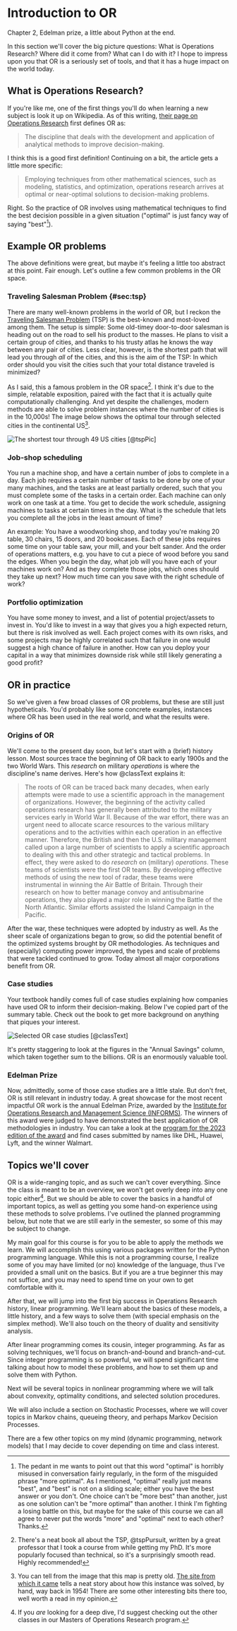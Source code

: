 # Introduction to OR

<div class='lectureVideoEmbed' video-id='36726575b4244fecb73986d444ffae771d' video-date='2023-08-23'>Chapter 2, Edelman prize, a little about Python at the end.</div>

In this section we'll cover the big picture questions: What is Operations Research? Where did it come from? What can I do with it? I hope to impress upon you that OR is a seriously set of tools, and that it has a huge impact on the world today.

## What is Operations Research?

If you're like me, one of the first things you'll do when learning a new subject is look it up on Wikipedia. As of this writing, [their page on Operations Research](https://en.wikipedia.org/wiki/Operations_research) first defines OR as:

> The discipline that deals with the development and application of analytical methods to improve decision-making.

I think this is a good first definition! Continuing on a bit, the article gets a little more specific:

> Employing techniques from other mathematical sciences, such as modeling, statistics, and optimization, operations research arrives at optimal or near-optimal solutions to decision-making problems.

Right. So the practice of OR involves using mathematical techniques to find the best decision possible in a given situation ("optimal" is just fancy way of saying "best"[^moreOptimal]).

[^moreOptimal]: The pedant in me wants to point out that this word "optimal" is horribly misused in conversation fairly regularly, in the form of the misguided phrase "more optimal". As I mentioned, "optimal" really just means "best", and "best" is not on a sliding scale; either you have the best answer or you don't. One choice can't be "more best" than another, just as one solution can't be "more optimal" than another. I think I'm fighting a losing battle on this, but maybe for the sake of this course we can all agree to never put the words "more" and "optimal" next to each other? Thanks.

## Example OR problems

The above definitions were great, but maybe it's feeling a little too abstract at this point. Fair enough. Let's outline a few common problems in the OR space.

### Traveling Salesman Problem {#sec:tsp}

There are many well-known problems in the world of OR, but I reckon the [Traveling Salesman Problem](https://en.wikipedia.org/wiki/Travelling_salesman_problem) (TSP) is the best-known and most-loved among them. The setup is simple: Some old-timey door-to-door salesman is heading out on the road to sell his product to the masses. He plans to visit a certain group of cities, and thanks to his trusty atlas he knows the way between any pair of cities. Less clear, however, is the shortest path that will lead you through _all_ of the cities, and this is the aim of the TSP: In which order should you visit the cities such that your total distance traveled is minimized?

As I said, this a famous problem in the OR space[^tspBook]. I think it's due to the simple, relatable exposition, paired with the fact that it is actually quite computationally challenging. And yet despite the challenges, modern methods are able to solve problem instances where the number of cities is in the 10,000s! The image below shows the optimal tour through selected cities in the continental US[^tspFurtherReading].

[^tspBook]: There's a neat book all about the TSP, @tspPursuit, written by a great professor that I took a course from while getting my PhD. It's more popularly focused than technical, so it's a surprisingly smooth read. Highly recommended!

[^tspFurtherReading]: You can tell from the image that this map is pretty old. [The site from which it came](https://www.math.uwaterloo.ca/tsp/usa50/) tells a neat story about how this instance was solved, by hand, way back in 1954! There are some other interesting bits there too, well worth a read in my opinion.

![The shortest tour through 49 US cities [@tspPic]](https://www.math.uwaterloo.ca/tsp/usa50/img/newsweek_medium.jpg)

### Job-shop scheduling

You run a machine shop, and have a certain number of jobs to complete in a day. Each job requires a certain number of tasks to be done by one of your many machines, and the tasks are at least partially ordered, such that you must complete some of the tasks in a certain order. Each machine can only work on one task at a time. You get to decide the work schedule, assigning machines to tasks at certain times in the day. What is the schedule that lets you complete all the jobs in the least amount of time?

An example: You have a woodworking shop, and today you're making 20 table, 30 chairs, 15 doors, and 20 bookcases. Each of these jobs requires some time on your table saw, your mill, and your belt sander. And the order of operations matters, e.g. you have to cut a piece of wood before you sand the edges. When you begin the day, what job will you have each of your machines work on? And as they complete those jobs, which ones should they take up next? How much time can you save with the right schedule of work?

### Portfolio optimization

You have some money to invest, and a list of potential project/assets to invest in. You'd like to invest in a way that gives you a high expected return, but there is risk involved as well. Each project comes with its own risks, and some projects may be highly correlated such that failure in one would suggest a high chance of failure in another. How can you deploy your capital in a way that minimizes downside risk while still likely generating a good profit?

## OR in practice

So we've given a few broad classes of OR problems, but these are still just hypotheticals. You'd probably like some concrete examples, instances where OR has been used in the real world, and what the results were.

### Origins of OR

We'll come to the present day soon, but let's start with a (brief) history lesson. Most sources trace the beginning of OR back to early 1900s and the two World Wars. This _research_ on military _operations_ is where the discipline's name derives. Here's how @classText explains it:

> The roots of OR can be traced back many decades, when early attempts were made to
> use a scientific approach in the management of organizations. However, the beginning of
> the activity called operations research has generally been attributed to the military services
> early in World War II. Because of the war effort, there was an urgent need to allocate scarce
> resources to the various military operations and to the activities within each operation in an
> effective manner. Therefore, the British and then the U.S. military management called
> upon a large number of scientists to apply a scientific approach to dealing with this and
> other strategic and tactical problems. In effect, they were asked to do _research_ on (military)
> _operations_. These teams of scientists were the first OR teams. By developing effective
> methods of using the new tool of radar, these teams were instrumental in winning the Air Battle
> of Britain. Through their research on how to better manage convoy and antisubmarine
> operations, they also played a major role in winning the Battle of the North Atlantic. Similar
> efforts assisted the Island Campaign in the Pacific.

After the war, these techniques were adopted by industry as well. As the sheer scale of organizations began to grow, so did the potential benefit of the optimized systems brought by OR methodologies. As techniques and (especially) computing power improved, the types and scale of problems that were tackled continued to grow. Today almost all major corporations benefit from OR.

### Case studies

Your textbook handily comes full of case studies explaining how companies have used OR to inform their decision-making. Below I've copied part of the summary table. Check out the book to get more background on anything that piques your interest.

![Selected OR case studies [@classText]](images/or-case-studies.png)

It's pretty staggering to look at the figures in the "Annual Savings" column, which taken together sum to the billions. OR is an enormously valuable tool.

### Edelman Prize

Now, admittedly, some of those case studies are a little stale. But don't fret, OR is still relevant in industry today. A great showcase for the most recent impactful OR work is the annual Edelman Prize, awarded by the [Institute for Operations Research and Management Science (INFORMS)](https://www.informs.org/). The winners of this award were judged to have demonstrated the best application of OR methodologies in industry. You can take a look at the [program for the 2023 edition of the award](https://3449182.fs1.hubspotusercontent-na1.net/hubfs/3449182/2023_Edelman_Gala_Book.pdf) and find cases submitted by names like DHL, Huawei, Lyft, and the winner Walmart.

## Topics we'll cover

OR is a wide-ranging topic, and as such we can't cover everything. Since the class is meant to be an overview, we won't get overly deep into any one topic either[^deepDive]. But we should be able to cover the basics in a handful of important topics, as well as getting you some hand-on experience using these methods to solve problems. I've outlined the planned programming below, but note that we are still early in the semester, so some of this may be subject to change.

[^deepDive]: If you _are_ looking for a deep dive, I'd suggest checking out the other classes in our Masters of Operations Research program.

My main goal for this course is for you to be able to apply the methods we learn. We will accomplish this using various packages written for the Python programming language. While this is not a programming course, I realize some of you may have limited (or no) knowledge of the language, thus I've provided a small unit on the basics. But if you are a true beginner this may not suffice, and you may need to spend time on your own to get comfortable with it.

After that, we will jump into the first big success in Operations Research history, linear programming. We'll learn about the basics of these models, a little history, and a few ways to solve them (with special emphasis on the simplex method). We'll also touch on the theory of duality and sensitivity analysis.

After linear programming comes its cousin, integer programming. As far as solving techniques, we'll focus on branch-and-bound and branch-and-cut. Since integer programming is so powerful, we will spend significant time talking about how to model these problems, and how to set them up and solve them with Python.

Next will be several topics in nonlinear programming where we will talk about convexity, optimality conditions, and selected solution procedures.

We will also include a section on Stochastic Processes, where we will cover topics in Markov chains, queueing theory, and perhaps Markov Decision Processes.

There are a few other topics on my mind (dynamic programming, network models) that I may decide to cover depending on time and class interest.
